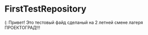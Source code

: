 # FirstTestRepository
(:
Привет! Это тестовый файд сделаный на 2 летней смене лагеря ПРОЕКТОГРАД!!!

